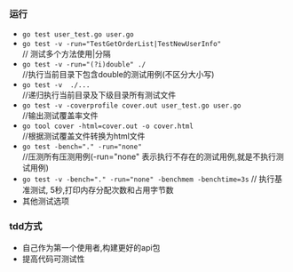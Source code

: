 ### 运行  
* `go test user_test.go user.go`
* `go test -v -run="TestGetOrderList|TestNewUserInfo"`  
    // 测试多个方法使用|分隔
* `go test -v -run="(?i)double" ./`		
    //执行当前目录下包含double的测试用例(不区分大小写)
* `go test -v  ./...`		
    //递归执行当前目录及下级目录所有测试文件
* `go test -v -coverprofile cover.out user_test.go user.go` 	
    //输出测试覆盖率文件
* `go tool cover -html=cover.out -o cover.html`		
    //根据测试覆盖文件转换为html文件
* `go test -bench="." -run="none"`   
    //压测所有压测用例(-run="none" 表示执行不存在的测试用例,就是不执行测试用例)
* `go test -v -bench="." -run="none" -benchmem -benchtime=3s`
    // 执行基准测试, 5秒,打印内存分配次数和占用字节数
* 其他测试选项
  
### tdd方式
* 自己作为第一个使用者,构建更好的api包
* 提高代码可测试性